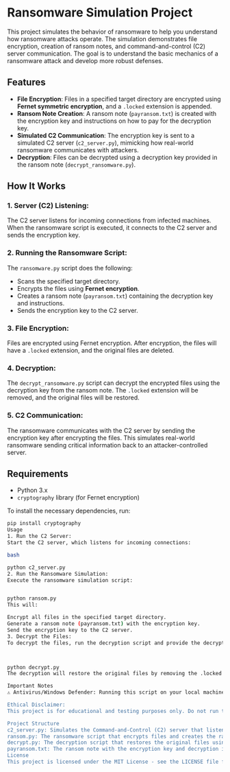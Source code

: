 # Ransomware Simulation Project

This project simulates the behavior of ransomware to help you understand how ransomware attacks operate. The simulation demonstrates file encryption, creation of ransom notes, and command-and-control (C2) server communication. The goal is to understand the basic mechanics of a ransomware attack and develop more robust defenses.

## Features

- **File Encryption**: Files in a specified target directory are encrypted using **Fernet symmetric encryption**, and a `.locked` extension is appended.
- **Ransom Note Creation**: A ransom note (`payransom.txt`) is created with the encryption key and instructions on how to pay for the decryption key.
- **Simulated C2 Communication**: The encryption key is sent to a simulated C2 server (`c2_server.py`), mimicking how real-world ransomware communicates with attackers.
- **Decryption**: Files can be decrypted using a decryption key provided in the ransom note (`decrypt_ransomware.py`).

## How It Works

### 1. **Server (C2) Listening**:
The C2 server listens for incoming connections from infected machines. When the ransomware script is executed, it connects to the C2 server and sends the encryption key.

### 2. **Running the Ransomware Script**:
The `ransomware.py` script does the following:
- Scans the specified target directory.
- Encrypts the files using **Fernet encryption**.
- Creates a ransom note (`payransom.txt`) containing the decryption key and instructions.
- Sends the encryption key to the C2 server.

### 3. **File Encryption**:
Files are encrypted using Fernet encryption. After encryption, the files will have a `.locked` extension, and the original files are deleted.

### 4. **Decryption**:
The `decrypt_ransomware.py` script can decrypt the encrypted files using the decryption key from the ransom note. The `.locked` extension will be removed, and the original files will be restored.

### 5. **C2 Communication**:
The ransomware communicates with the C2 server by sending the encryption key after encrypting the files. This simulates real-world ransomware sending critical information back to an attacker-controlled server.

## Requirements

- Python 3.x
- `cryptography` library (for Fernet encryption)

To install the necessary dependencies, run:
```bash
pip install cryptography
Usage
1. Run the C2 Server:
Start the C2 server, which listens for incoming connections:

bash

python c2_server.py
2. Run the Ransomware Simulation:
Execute the ransomware simulation script:


python ransom.py
This will:

Encrypt all files in the specified target directory.
Generate a ransom note (payransom.txt) with the encryption key.
Send the encryption key to the C2 server.
3. Decrypt the Files:
To decrypt the files, run the decryption script and provide the decryption key from the ransom note:



python decrypt.py
The decryption will restore the original files by removing the .locked extension.

Important Notes
⚠️ Antivirus/Windows Defender: Running this script on your local machine will likely trigger antivirus software (e.g., Windows Defender) and could flag the files as malicious. To avoid interference, add an exclusion for the files if you're testing in a controlled environment. This is important for testing purposes only!

Ethical Disclaimer:
This project is for educational and testing purposes only. Do not run this script on any system without permission. Unauthorized access and encryption of files are illegal and unethical.

Project Structure
c2_server.py: Simulates the Command-and-Control (C2) server that listens for incoming connections and receives the encryption key.
ransom.py: The ransomware script that encrypts files and creates the ransom note.
decrypt.py: The decryption script that restores the original files using the encryption key.
payransom.txt: The ransom note with the encryption key and decryption instructions.
License
This project is licensed under the MIT License - see the LICENSE file for details.
